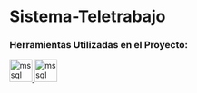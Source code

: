 # Sistema-Teletrabajo

<h3 align="left">Herramientas Utilizadas en el Proyecto:</h3>



<p align="left"> <a href="https://www.microsoft.com/en-us/sql-server" target="_blank" rel="noreferrer"> 
  <img src="https://www.svgrepo.com/show/303229/microsoft-sql-server-logo.svg" alt="mssql" width="40" height="40"/> 
  <a href="https://visualstudio.microsoft.com/es/" target="_blank" rel="noreferrer"> 
    <img src="https://cdn-icons-png.flaticon.com/512/906/906324.png" alt="mssql" width="40" height="40" left ="10"/> 
  </a> 
  </a> 
</p>






